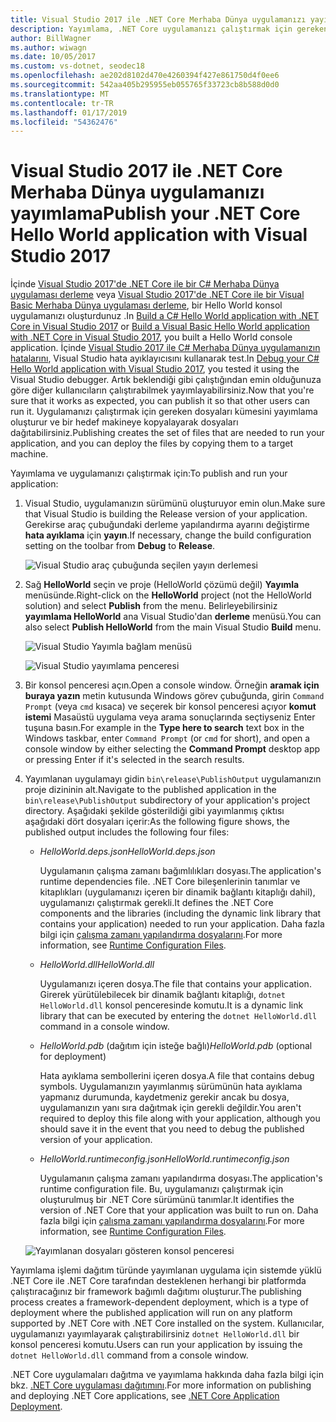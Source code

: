 ```yaml
---
title: Visual Studio 2017 ile .NET Core Merhaba Dünya uygulamanızı yayımlama
description: Yayımlama, .NET Core uygulamanızı çalıştırmak için gereken dosyaları kümesini oluşturur.
author: BillWagner
ms.author: wiwagn
ms.date: 10/05/2017
ms.custom: vs-dotnet, seodec18
ms.openlocfilehash: ae202d8102d470e4260394f427e861750d4f0ee6
ms.sourcegitcommit: 542aa405b295955eb055765f33723cb8b588d0d0
ms.translationtype: MT
ms.contentlocale: tr-TR
ms.lasthandoff: 01/17/2019
ms.locfileid: "54362476"
---
```

# <a name="publish-your-net-core-hello-world-application-with-visual-studio-2017"></a><span data-ttu-id="e050a-103">Visual Studio 2017 ile .NET Core Merhaba Dünya uygulamanızı yayımlama</span><span class="sxs-lookup"><span data-stu-id="e050a-103">Publish your .NET Core Hello World application with Visual Studio 2017</span></span>

<span data-ttu-id="e050a-104">İçinde [Visual Studio 2017'de .NET Core ile bir C# Merhaba Dünya uygulaması derleme](with-visual-studio.md) veya [Visual Studio 2017'de .NET Core ile bir Visual Basic Merhaba Dünya uygulaması derleme](vb-with-visual-studio.md), bir Hello World konsol uygulamanızı oluşturdunuz .</span><span class="sxs-lookup"><span data-stu-id="e050a-104">In [Build a C# Hello World application with .NET Core in Visual Studio 2017](with-visual-studio.md) or [Build a Visual Basic Hello World application with .NET Core in Visual Studio 2017](vb-with-visual-studio.md), you built a Hello World console application.</span></span> <span data-ttu-id="e050a-105">İçinde [Visual Studio 2017 ile C# Merhaba Dünya uygulamanızın hatalarını](debugging-with-visual-studio.md), Visual Studio hata ayıklayıcısını kullanarak test.</span><span class="sxs-lookup"><span data-stu-id="e050a-105">In [Debug your C# Hello World application with Visual Studio 2017](debugging-with-visual-studio.md), you tested it using the Visual Studio debugger.</span></span> <span data-ttu-id="e050a-106">Artık beklendiği gibi çalıştığından emin olduğunuza göre diğer kullanıcıların çalıştırabilmek yayımlayabilirsiniz.</span><span class="sxs-lookup"><span data-stu-id="e050a-106">Now that you're sure that it works as expected, you can publish it so that other users can run it.</span></span> <span data-ttu-id="e050a-107">Uygulamanızı çalıştırmak için gereken dosyaları kümesini yayımlama oluşturur ve bir hedef makineye kopyalayarak dosyaları dağıtabilirsiniz.</span><span class="sxs-lookup"><span data-stu-id="e050a-107">Publishing creates the set of files that are needed to run your application, and you can deploy the files by copying them to a target machine.</span></span>

<span data-ttu-id="e050a-108">Yayımlama ve uygulamanızı çalıştırmak için:</span><span class="sxs-lookup"><span data-stu-id="e050a-108">To publish and run your application:</span></span> 

1. <span data-ttu-id="e050a-109">Visual Studio, uygulamanızın sürümünü oluşturuyor emin olun.</span><span class="sxs-lookup"><span data-stu-id="e050a-109">Make sure that Visual Studio is building the Release version of your application.</span></span> <span data-ttu-id="e050a-110">Gerekirse araç çubuğundaki derleme yapılandırma ayarını değiştirme **hata ayıklama** için **yayın**.</span><span class="sxs-lookup"><span data-stu-id="e050a-110">If necessary, change the build configuration setting on the toolbar from **Debug** to **Release**.</span></span>

   ![Visual Studio araç çubuğunda seçilen yayın derlemesi](media/publishing-with-visual-studio/visual-studio-toolbar-release.png)

1. <span data-ttu-id="e050a-112">Sağ **HelloWorld** seçin ve proje (HelloWorld çözümü değil) **Yayımla** menüsünde.</span><span class="sxs-lookup"><span data-stu-id="e050a-112">Right-click on the **HelloWorld** project (not the HelloWorld solution) and select **Publish** from the menu.</span></span> <span data-ttu-id="e050a-113">Belirleyebilirsiniz **yayımlama HelloWorld** ana Visual Studio'dan **derleme** menüsü.</span><span class="sxs-lookup"><span data-stu-id="e050a-113">You can also select **Publish HelloWorld** from the main Visual Studio **Build** menu.</span></span>

   ![Visual Studio Yayımla bağlam menüsü](media/publishing-with-visual-studio/publish-context-menu.png)


   ![Visual Studio yayımlama penceresi](media/publishing-with-visual-studio/publish-settings-window.png)

1. <span data-ttu-id="e050a-116">Bir konsol penceresi açın.</span><span class="sxs-lookup"><span data-stu-id="e050a-116">Open a console window.</span></span> <span data-ttu-id="e050a-117">Örneğin **aramak için buraya yazın** metin kutusunda Windows görev çubuğunda, girin `Command Prompt` (veya `cmd` kısaca) ve seçerek bir konsol penceresi açıyor **komut istemi** Masaüstü uygulama veya arama sonuçlarında seçtiyseniz Enter tuşuna basın.</span><span class="sxs-lookup"><span data-stu-id="e050a-117">For example in the **Type here to search** text box in the Windows taskbar, enter `Command Prompt` (or `cmd` for short), and open a console window by either selecting the **Command Prompt** desktop app or pressing Enter if it's selected in the search results.</span></span>

1. <span data-ttu-id="e050a-118">Yayımlanan uygulamayı gidin `bin\release\PublishOutput` uygulamanızın proje dizininin alt.</span><span class="sxs-lookup"><span data-stu-id="e050a-118">Navigate to the published application in the `bin\release\PublishOutput` subdirectory of your application's project directory.</span></span> <span data-ttu-id="e050a-119">Aşağıdaki şekilde gösterildiği gibi yayımlanmış çıktısı aşağıdaki dört dosyaları içerir:</span><span class="sxs-lookup"><span data-stu-id="e050a-119">As the following figure shows, the published output includes the following four files:</span></span>

      * <span data-ttu-id="e050a-120">*HelloWorld.deps.json*</span><span class="sxs-lookup"><span data-stu-id="e050a-120">*HelloWorld.deps.json*</span></span>

         <span data-ttu-id="e050a-121">Uygulamanın çalışma zamanı bağımlılıkları dosyası.</span><span class="sxs-lookup"><span data-stu-id="e050a-121">The application's runtime dependencies file.</span></span> <span data-ttu-id="e050a-122">.NET Core bileşenlerinin tanımlar ve kitaplıkları (uygulamanızı içeren bir dinamik bağlantı kitaplığı dahil), uygulamanızı çalıştırmak gerekli.</span><span class="sxs-lookup"><span data-stu-id="e050a-122">It defines the .NET Core components and the libraries (including the dynamic link library that contains your application) needed to run your application.</span></span> <span data-ttu-id="e050a-123">Daha fazla bilgi için [çalışma zamanı yapılandırma dosyalarını](https://github.com/dotnet/cli/blob/85ca206d84633d658d7363894c4ea9d59e515c1a/Documentation/specs/runtime-configuration-file.md).</span><span class="sxs-lookup"><span data-stu-id="e050a-123">For more information, see [Runtime Configuration Files](https://github.com/dotnet/cli/blob/85ca206d84633d658d7363894c4ea9d59e515c1a/Documentation/specs/runtime-configuration-file.md).</span></span>
 
      * <span data-ttu-id="e050a-124">*HelloWorld.dll*</span><span class="sxs-lookup"><span data-stu-id="e050a-124">*HelloWorld.dll*</span></span>

         <span data-ttu-id="e050a-125">Uygulamanızı içeren dosya.</span><span class="sxs-lookup"><span data-stu-id="e050a-125">The file that contains your application.</span></span> <span data-ttu-id="e050a-126">Girerek yürütülebilecek bir dinamik bağlantı kitaplığı, `dotnet HelloWorld.dll` konsol penceresinde komutu.</span><span class="sxs-lookup"><span data-stu-id="e050a-126">It is a dynamic link library that can be executed by entering the `dotnet HelloWorld.dll` command in a console window.</span></span> 

      * <span data-ttu-id="e050a-127">*HelloWorld.pdb* (dağıtım için isteğe bağlı)</span><span class="sxs-lookup"><span data-stu-id="e050a-127">*HelloWorld.pdb* (optional for deployment)</span></span>

         <span data-ttu-id="e050a-128">Hata ayıklama sembollerini içeren dosya.</span><span class="sxs-lookup"><span data-stu-id="e050a-128">A file that contains debug symbols.</span></span> <span data-ttu-id="e050a-129">Uygulamanızın yayımlanmış sürümünün hata ayıklama yapmanız durumunda, kaydetmeniz gerekir ancak bu dosya, uygulamanızın yanı sıra dağıtmak için gerekli değildir.</span><span class="sxs-lookup"><span data-stu-id="e050a-129">You aren't required to deploy this file along with your application, although you should save it in the event that you need to debug the published version of your application.</span></span>

      * <span data-ttu-id="e050a-130">*HelloWorld.runtimeconfig.json*</span><span class="sxs-lookup"><span data-stu-id="e050a-130">*HelloWorld.runtimeconfig.json*</span></span>

         <span data-ttu-id="e050a-131">Uygulamanın çalışma zamanı yapılandırma dosyası.</span><span class="sxs-lookup"><span data-stu-id="e050a-131">The application's runtime configuration file.</span></span> <span data-ttu-id="e050a-132">Bu, uygulamanızı çalıştırmak için oluşturulmuş bir .NET Core sürümünü tanımlar.</span><span class="sxs-lookup"><span data-stu-id="e050a-132">It identifies the version of .NET Core that your application was built to run on.</span></span> <span data-ttu-id="e050a-133">Daha fazla bilgi için [çalışma zamanı yapılandırma dosyalarını](https://github.com/dotnet/cli/blob/85ca206d84633d658d7363894c4ea9d59e515c1a/Documentation/specs/runtime-configuration-file.md).</span><span class="sxs-lookup"><span data-stu-id="e050a-133">For more information, see [Runtime Configuration Files](https://github.com/dotnet/cli/blob/85ca206d84633d658d7363894c4ea9d59e515c1a/Documentation/specs/runtime-configuration-file.md).</span></span>  

   ![Yayımlanan dosyaları gösteren konsol penceresi](media/publishing-with-visual-studio/published-files-output.png)

<span data-ttu-id="e050a-135">Yayımlama işlemi dağıtım türünde yayımlanan uygulama için sistemde yüklü .NET Core ile .NET Core tarafından desteklenen herhangi bir platformda çalıştıracağınız bir framework bağımlı dağıtımı oluşturur.</span><span class="sxs-lookup"><span data-stu-id="e050a-135">The publishing process creates a framework-dependent deployment, which is a type of deployment where the published application will run on any platform supported by .NET Core with .NET Core installed on the system.</span></span> <span data-ttu-id="e050a-136">Kullanıcılar, uygulamanızı yayımlayarak çalıştırabilirsiniz `dotnet HelloWorld.dll` bir konsol penceresi komutu.</span><span class="sxs-lookup"><span data-stu-id="e050a-136">Users can run your application by issuing the `dotnet HelloWorld.dll` command from a console window.</span></span>

<span data-ttu-id="e050a-137">.NET Core uygulamaları dağıtma ve yayımlama hakkında daha fazla bilgi için bkz. [.NET Core uygulaması dağıtımını](../../core/deploying/index.md).</span><span class="sxs-lookup"><span data-stu-id="e050a-137">For more information on publishing and deploying .NET Core applications, see [.NET Core Application Deployment](../../core/deploying/index.md).</span></span>
